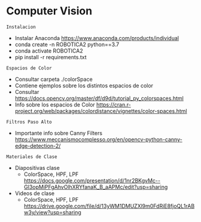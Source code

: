 # Computer Vision 
`Instalacion`
 - Instalar Anaconda https://www.anaconda.com/products/individual
 - conda create -n ROBOTICA2 python==3.7
 - conda activate ROBOTICA2
 - pip install -r requirements.txt

`Espacios de Color`
 - Consultar carpeta ./colorSpace
 - Contiene ejemplos sobre los distintos espacios de color 
 - Consultar https://docs.opencv.org/master/df/d9d/tutorial_py_colorspaces.html
 - Info sobre los espacios de Color https://cran.r-project.org/web/packages/colordistance/vignettes/color-spaces.html

`Filtros Paso Alto`
 - Importante info sobre Canny Filters https://www.meccanismocomplesso.org/en/opencv-python-canny-edge-detection-2/

`Materiales de Clase`
 - Diapositivas clase
    - ColorSpace, HPF, LPF https://docs.google.com/presentation/d/1nr2BKgvMc--Gl3opMiPFgAhvOlhXRYfanaK_B_aAPMc/edit?usp=sharing
 - Videos de clase 
    - ColorSpace, HPF, LPF https://drive.google.com/file/d/13yWM1DMUZXl9m0FdRiE8fjoQL1rABw3y/view?usp=sharing



